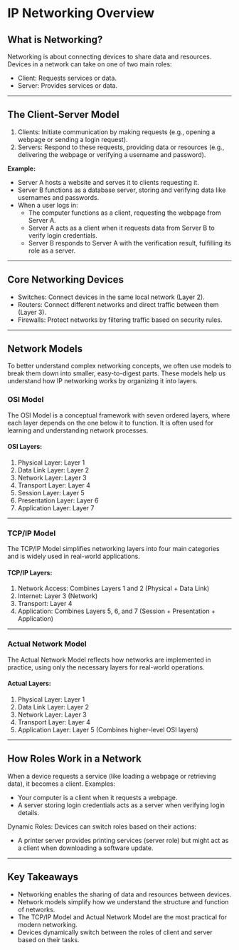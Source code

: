 # IP Networking Overview

## What is Networking?
Networking is about connecting devices to share <span class="emphasis">data</span> and <span class="secondEmphasis">resources</span>. Devices in a network can take on one of two main roles:

- <span class="emphasis">Client</span>: <span class="emphasis">Requests</span> <span class="secondEmphasis">services</span> or <span class="secondEmphasis">data</span>.
- <span class="emphasis">Server</span>: <span class="emphasis">Provides</span> <span class="secondEmphasis">services</span> or <span class="secondEmphasis">data</span>.

---

## The Client-Server Model

1. <span class="emphasis">Clients</span>: <span class="emphasis">Initiate</span> <span class="secondEmphasis">communication</span> by making <span class="secondEmphasis">requests</span> (e.g., opening a <span class="secondEmphasis">webpage</span> or sending a <span class="secondEmphasis">login request</span>).
2. <span class="emphasis">Servers</span>: <span class="emphasis">Respond</span> to these <span class="secondEmphasis">requests</span>, providing <span class="secondEmphasis">data</span> or <span class="secondEmphasis">resources</span> (e.g., delivering the <span class="secondEmphasis">webpage</span> or verifying a <span class="secondEmphasis">username and password</span>).

**Example:**
- <span class="emphasis">Server A</span> hosts a <span class="secondEmphasis">website</span> and serves it to <span class="emphasis">clients</span> requesting it.
- <span class="emphasis">Server B</span> functions as a <span class="emphasis">database server</span>, storing and verifying <span class="secondEmphasis">data</span> like <span class="emphasis">usernames</span> and <span class="secondEmphasis">passwords</span>.
- When a user logs in:
  - The <span class="emphasis">computer</span> functions as a <span class="emphasis">client</span>, requesting the webpage from <span class="emphasis">Server A</span>.
  - <span class="emphasis">Server A</span> acts as a <span class="emphasis">client</span> when it requests <span class="secondEmphasis">data</span> from <span class="emphasis">Server B</span> to verify login credentials.
  - <span class="emphasis">Server B</span> responds to <span class="emphasis">Server A</span> with the verification result, fulfilling its role as a <span class="emphasis">server</span>.

---

## Core Networking Devices

- <span class="emphasis">Switches</span>: <span class="emphasis">Connect</span> devices in the same <span class="secondEmphasis">local network</span> (Layer 2).
- <span class="emphasis">Routers</span>: <span class="emphasis">Connect</span> different <span class="secondEmphasis">networks</span> and direct <span class="secondEmphasis">traffic</span> between them (Layer 3).
- <span class="emphasis">Firewalls</span>: <span class="emphasis">Protect</span> networks by filtering <span class="secondEmphasis">traffic</span> based on <span class="secondEmphasis">security rules</span>.

---

## Network Models

To better understand complex networking concepts, we often use <span class="emphasis">models</span> to break them down into smaller, easy-to-digest parts. These models help us understand how <span class="secondEmphasis">IP networking</span> works by organizing it into layers.

### OSI Model

The <span class="emphasis">OSI Model</span> is a conceptual framework with seven ordered layers, where each layer depends on the one below it to function. It is often used for learning and understanding network processes.

#### OSI Layers:
1. <span class="emphasis">Physical Layer</span>: Layer 1
2. <span class="emphasis">Data Link Layer</span>: Layer 2
3. <span class="emphasis">Network Layer</span>: Layer 3
4. <span class="emphasis">Transport Layer</span>: Layer 4
5. <span class="emphasis">Session Layer</span>: Layer 5
6. <span class="emphasis">Presentation Layer</span>: Layer 6
7. <span class="emphasis">Application Layer</span>: Layer 7

---

### TCP/IP Model

The <span class="emphasis">TCP/IP Model</span> simplifies networking layers into four main categories and is widely used in real-world applications.

#### TCP/IP Layers:
1. <span class="emphasis">Network Access</span>: Combines Layers 1 and 2 (Physical + Data Link)
2. <span class="emphasis">Internet</span>: Layer 3 (Network)
3. <span class="emphasis">Transport</span>: Layer 4
4. <span class="emphasis">Application</span>: Combines Layers 5, 6, and 7 (Session + Presentation + Application)

---

### Actual Network Model

The <span class="emphasis">Actual Network Model</span> reflects how networks are implemented in practice, using only the necessary layers for real-world operations.

#### Actual Layers:
1. <span class="emphasis">Physical Layer</span>: Layer 1
2. <span class="emphasis">Data Link Layer</span>: Layer 2
3. <span class="emphasis">Network Layer</span>: Layer 3
4. <span class="emphasis">Transport Layer</span>: Layer 4
5. <span class="emphasis">Application Layer</span>: Layer 5 (Combines higher-level OSI layers)

---

## How Roles Work in a Network

When a device requests a <span class="secondEmphasis">service</span> (like loading a webpage or retrieving <span class="secondEmphasis">data</span>), it becomes a <span class="emphasis">client</span>. Examples:
- Your <span class="emphasis">computer</span> is a <span class="emphasis">client</span> when it requests a <span class="secondEmphasis">webpage</span>.
- A <span class="emphasis">server</span> storing <span class="secondEmphasis">login credentials</span> acts as a <span class="emphasis">server</span> when verifying <span class="secondEmphasis">login details</span>.

<span class="secondEmphasis">Dynamic Roles:</span> Devices can switch roles based on their actions:
- A <span class="emphasis">printer server</span> provides <span class="secondEmphasis">printing services</span> (<span class="emphasis">server</span> role) but might act as a <span class="emphasis">client</span> when downloading a <span class="secondEmphasis">software update</span>.

---

## Key Takeaways

- Networking enables the sharing of <span class="emphasis">data</span> and <span class="secondEmphasis">resources</span> between devices.
- Network models simplify how we understand the structure and function of networks.
- The <span class="emphasis">TCP/IP Model</span> and <span class="emphasis">Actual Network Model</span> are the most practical for modern networking.
- Devices dynamically switch between the roles of <span class="emphasis">client</span> and <span class="emphasis">server</span> based on their tasks.
